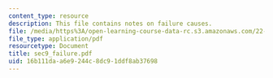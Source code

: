 ```yaml
---
content_type: resource
description: This file contains notes on failure causes.
file: /media/https%3A/open-learning-course-data-rc.s3.amazonaws.com/22-38-probability-and-its-applications-to-reliability-quality-control-and-risk-assessment-fall-2005/16b111daa6e9244c8dc91ddf8ab37698_sec9_failure.pdf
file_type: application/pdf
resourcetype: Document
title: sec9_failure.pdf
uid: 16b111da-a6e9-244c-8dc9-1ddf8ab37698
---
```

